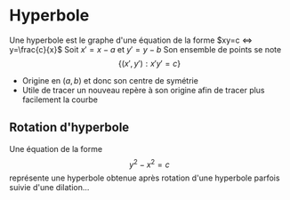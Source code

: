 # Hyperbole
Une hyperbole est le graphe d'une équation de la forme $xy=c <=> y=\frac{c}{x}$
Soit $x'=x-a$ et $y'=y-b$
Son ensemble de points se note $$\{(x',y'):x'y'=c\}$$
- Origine en $(a,b)$ et donc son centre de symétrie
- Utile de tracer un nouveau repère à son origine afin de tracer plus facilement la courbe

## Rotation d'hyperbole
Une équation de la forme $$y^{2}-x^{2}=c$$ représente une hyperbole obtenue après rotation d'une hyperbole parfois suivie d'une dilation...